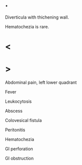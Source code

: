 # .

Diverticula with thichening wall.

Hematochezia is rare.

# <

# >

Abdominal pain, left lower quadrant

Fever

Leukocytosis

Abscess

Colovesical fistula

Peritonitis

Hematochezia

GI perforation

GI obstruction
